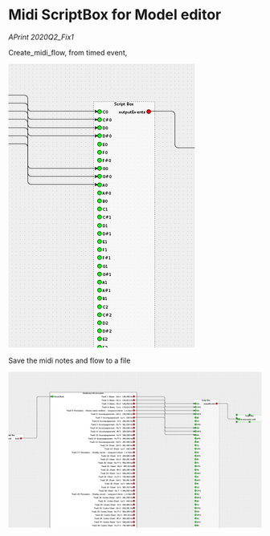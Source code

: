 # Midi ScriptBox for Model editor



*APrint 2020Q2_Fix1*

Create_midi_flow, from timed event, 



![](create_midi_flow.png)



Save the midi notes and flow to a file



![](save_midifile.png)


